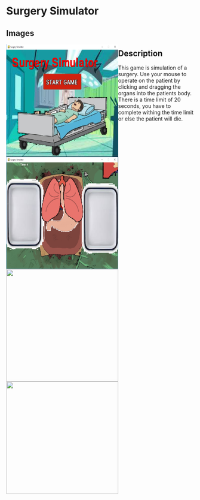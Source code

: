 # Surgery Simulator
<h2> Images </h2>
<img align= left Src="https://github.com/ahossain777/PyGame-Surgery-Simulator/blob/master/Capture.PNG" width=300 height=300>
<img align= left Src="https://github.com/ahossain777/PyGame-Surgery-Simulator/blob/master/Capture2.PNG" width=300 height=300>
<img align= left Src=left"https://github.com/ahossain777/PyGame-Surgery-Simulator/blob/master/Capture3.PNG" width=300 height=300>
<img align= left Src=left"https://github.com/ahossain777/PyGame-Surgery-Simulator/blob/master/Capture4.PNG" width=300 height=300>
<h2> Description </h2>
<p> This game is simulation of a surgery. Use your mouse to operate on the patient by clicking and dragging the organs into the patients body. There is a time limit of 20 seconds, you have to complete withing the time limit or else the patient will die. </p>  
